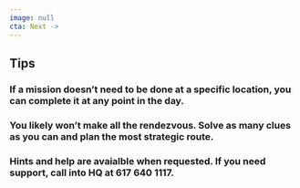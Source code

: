 ```yaml
---
image: null
cta: Next ->
---
```

## Tips

###  If a mission doesn’t need to be done at a specific location, you can complete it at any point in the day.

###  You likely won’t make all the rendezvous. Solve as many clues as you can and plan the most strategic route.

### Hints and help are avaialble when requested. If you need support, call into HQ at 617 640 1117.
